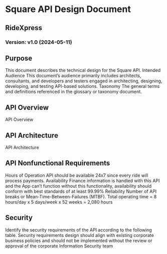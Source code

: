 # Square API Design Document

## RideXpress

### Version: v1.0 (2024-05-11)

## Purpose
This document describes the technical design for the Square API.
Intended Audience
This document’s audience primarily includes architects, consultants, and developers and testers engaged in architecting, designing, developing, and testing API-based solutions.
Taxonomy
The general terms and definitions referenced in the glossary or taxonomy document.

## API Overview
API Overview

## API Architecture
API Architecture

## API Nonfunctional Requirements
Hours of Operation
API should be available 24x7 since every ride will process payments.
Availability
Finance information is handled with this API and the App can’t function without this functionality, availability should conform with best standards of at least 99.99%
Reliability
Number of API breaks or Mean-Time-Between-Failures (MTBF).
Total operating time = 8 hours/day x 5 days/week x 52 weeks = 2,080 hours

## Security
Identify the security requirements of the API according to the following table. Security requirements design should align with existing corporate business policies and should not be implemented without the review or approval of the corporate Information Security team

